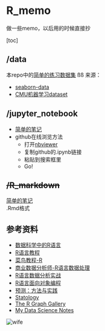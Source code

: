 # R_memo
做一些memo，以后用的时候直接抄

[toc]

## /data
本repo中的[简单的练习数据集](https://github.com/nab-iak/R_memo/tree/main/data)  ßß
来源：  
- [seaborn-data](https://github.com/mwaskom/seaborn-data)  
- [CMU机器学习dataset]([https://guides.library.cmu.edu/machine-learning/datasets](https://archive.ics.uci.edu/datasets))  
  
## /jupyter_notebook
- [简单的笔记](https://github.com/nab-iak/R_memo/tree/main/jupyter_notebook)
- github在线浏览方法
  - 打开[nbviewer](https://nbviewer.org/)
  - 复制github的.ipynb链接
  - 粘贴到搜索框里
  - Go!

## ~~/R_markdown~~
[简单的笔记](https://github.com/nab-iak/R_memo/tree/main/R_markdown)  
.Rmd格式

## 参考资料
- [数据科学中的R语言](https://bookdown.org/wangminjie/R4DS/)
- [R语言教程](https://www.math.pku.edu.cn/teachers/lidf/docs/Rbook/html/_Rbook/index.html)
- [菜鸟教程-R](https://www.runoob.com/r/r-tutorial.html)
- [商业数据分析师-R语言数据处理](https://bookdown.org/zhongyufei/Data-Handling-in-R/)
- [R语言数据分析实战](https://bookdown.org/xiangyun/data-analysis-in-action/)
- [R语言面向对象编程](https://dataxujing.github.io/R_oop/index.html)
- [预测：方法与实践](https://otexts.com/fppcn/)
- [Statology](https://www.statology.org/)
- [The R Graph Gallery](https://r-graph-gallery.com/index.html)
- [My Data Science Notes](https://bookdown.org/mpfoley1973/data-sci/)

![wife](https://cdn2.ettoday.net/images/6676/e6676531.jpg)
